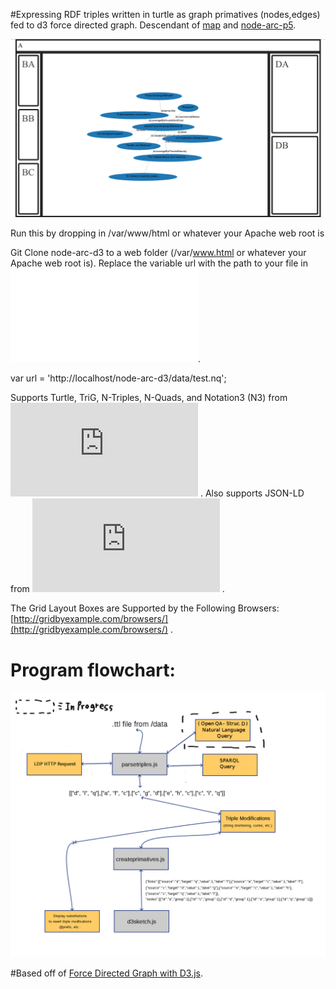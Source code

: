 #Expressing RDF triples written in turtle as graph primatives (nodes,edges) fed to d3 force directed graph. Descendant of [map](https://github.com/bshambaugh/map/) and [node-arc-p5](https://github.com/bshambaugh/node-arc-p5).

<!-- ![forceCollidefitnodelabels.png](/js/tests/forceCollidefitnodelabels.png) -->
![gridwgraph.png](/js/tests/gridwgraph.png)


Run this by dropping in /var/www/html or whatever your Apache web root is

Git Clone node-arc-d3 to a web folder (/var/www.html or whatever your Apache web root is). Replace the variable url with the
path to your file in ![d3sketch.js](/js/d3sketch.js).

var url = 'http://localhost/node-arc-d3/data/test.nq';

Supports Turtle, TriG, N-Triples, N-Quads, and Notation3 (N3) from ![N3](https://github.com/RubenVerborgh/N3.js) .
Also supports JSON-LD from ![jsonld.js](https://github.com/digitalbazaar/jsonld.js) .

The Grid Layout Boxes are Supported by the Following Browsers: [http://gridbyexample.com/browsers/](http://gridbyexample.com/browsers/) .

# Program flowchart:

![d3-rdf-progam-flowpng-2](/js/tests/d3-rdf-progam-flowpng-2.png)

#Based off of [Force Directed Graph with D3.js](https://bl.ocks.org/mbostock/4062045).
